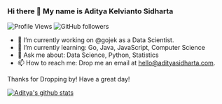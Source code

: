 ### Hi there 👋 My name is Aditya Kelvianto Sidharta
![Profile Views](https://gpvc.arturio.dev/adityasidharta) ![GitHub followers](https://img.shields.io/github/followers/AdityaSidharta?style=social) 


- 🔭 I’m currently working on @gojek as a Data Scientist.
- 🌱 I’m currently learning: Go, Java, JavaScript, Computer Science
- 💬 Ask me about: Data Science, Python, Statistics
- 📫 How to reach me: Drop me an email at hello@adityasidharta.com. 

Thanks for Dropping by! Have a great day!

[![Aditya's github stats](https://github-readme-stats.vercel.app/api?username=AdityaSidharta)](https://github.com/AdityaSidharta/github-readme-stats)
